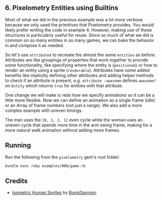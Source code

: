 ## 6. Pixelometry Entities using Builtins

Most of what we did in the previous example was a lot more verbose because we
only used the primitives that Pixelometry provides. You would likely prefer
writing the code in example 4. However, making use of these structures is
particularly useful for reuse. Since so much of what we did is common on so
many entities in so many games, we can bake the behavior in and compose it as
needed.

So let's use `attribute`s to recreate the almost the same `entities` as before.
Attributes are like groupings of properties that work together to provide some
functionality, like specifying where the entity is (`positioned`) or how to
render an entity using a sprite (`renderable`). Attributes have some added
benefits like implicitly defining other attributes and adding helper methods to
check if an attribute is present, e.g. `attribute :awesome` defines `awesome?`
on `Entity` which returns `true` for entities with that attribute.

One change we will make is redo how we specify animations so it can be a little
more flexible. Now we can define an animation as a single frame (idle) or an
Array of frame numbers (not just a range). We also add a more complex example
with uneven timings.

The man uses the `[0, 1, 2, 1]` even cycle while the woman uses an uneven cycle
that spends more time in the arm swing frame, making for a more natural walk
animation without adding more frames.

## Running

Run the following from the `pixelometry` gem's root folder:

```sh
bundle exec ruby examples/006/game.rb
```

## Credits

- [Isometric Human Sprites](https://bunsisanmon.itch.io/isometric-human-sprites) by [BunsiSanmon](https://bunsisanmon.itch.io/)
